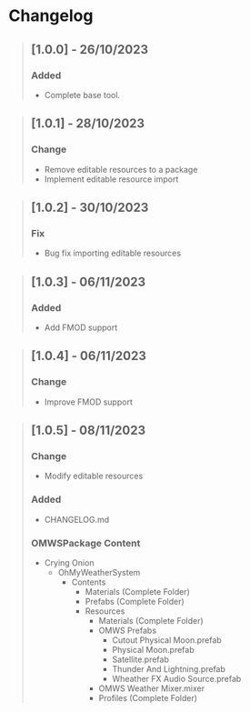 # Changelog

> ## [1.0.0] - 26/10/2023
> ### Added
> - Complete base tool.

> ## [1.0.1] - 28/10/2023
> ### Change
> - Remove editable resources to a package
> - Implement editable resource import

> ## [1.0.2] - 30/10/2023
> ### Fix
> - Bug fix importing editable resources

> ## [1.0.3] - 06/11/2023
> ### Added
> - Add FMOD support

> ## [1.0.4] - 06/11/2023
> ### Change
> - Improve FMOD support

> ## [1.0.5] - 08/11/2023
> ### Change
> - Modify editable resources
> 
> ### Added
> - CHANGELOG.md
>
> ### OMWSPackage Content
> - Crying Onion
>   - OhMyWeatherSystem
>     - Contents
>       - Materials (Complete Folder)
>       - Prefabs (Complete Folder)
>       - Resources
>         - Materials (Complete Folder)
>         - OMWS Prefabs
>           - Cutout Physical Moon.prefab
>           - Physical Moon.prefab
>           - Satellite.prefab
>           - Thunder And Lightning.prefab
>           - Wheather FX Audio Source.prefab
>         - OMWS Weather Mixer.mixer
>         - Profiles (Complete Folder)